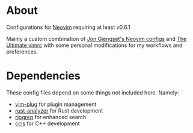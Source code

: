 # About
Configurations for [Neovim](https://neovim.io/) requiring at least v0.6.1

Mainly a custom combination of [Jon Gjengset's Neovim configs](https://github.com/jonhoo/configs/tree/master/editor/.config/nvim) and [The Ultimate vimrc](https://github.com/amix/vimrc) with some personal modifications for my workflows and preferences.

# Dependencies
These config files depend on some things not included here. Namely:
- [vim-plug](https://github.com/junegunn/vim-plug) for plugin management
- [rust-analyzer](https://rust-analyzer.github.io/) for Rust development
- [ripgrep](https://github.com/BurntSushi/ripgrep) for enhanced search
- [ccls](https://github.com/MaskRay/ccls) for C++ development
